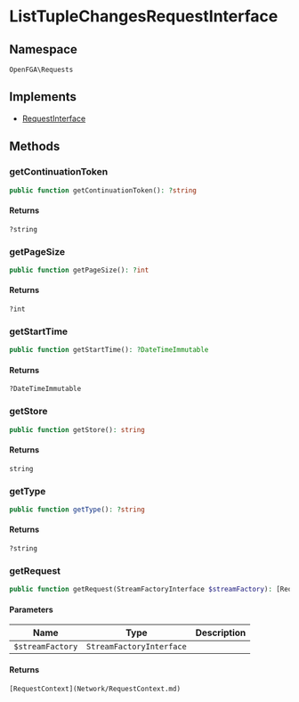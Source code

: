 # ListTupleChangesRequestInterface


## Namespace
`OpenFGA\Requests`

## Implements
* [RequestInterface](Requests/RequestInterface.md)

## Methods
### getContinuationToken

```php
public function getContinuationToken(): ?string
```



#### Returns
`?string` 

### getPageSize

```php
public function getPageSize(): ?int
```



#### Returns
`?int` 

### getStartTime

```php
public function getStartTime(): ?DateTimeImmutable
```



#### Returns
`?DateTimeImmutable` 

### getStore

```php
public function getStore(): string
```



#### Returns
`string` 

### getType

```php
public function getType(): ?string
```



#### Returns
`?string` 

### getRequest

```php
public function getRequest(StreamFactoryInterface $streamFactory): [RequestContext](Network/RequestContext.md)
```


#### Parameters
| Name | Type | Description |
|------|------|-------------|
| `$streamFactory` | `StreamFactoryInterface` |  |

#### Returns
`[RequestContext](Network/RequestContext.md)` 

